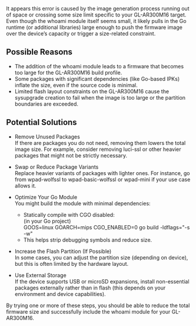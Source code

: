 It appears this error is caused by the image generation process running out of space or crossing some size limit specific to your GL-AR300M16 target. Even though the whoami module itself seems small, it likely pulls in the Go runtime (or additional libraries) large enough to push the firmware image over the device’s capacity or trigger a size-related constraint.

## Possible Reasons

- The addition of the whoami module leads to a firmware that becomes too large for the GL-AR300M16 build profile.
- Some packages with significant dependencies (like Go-based IPKs) inflate the size, even if the source code is minimal.
- Limited flash layout constraints on the GL-AR300M16 cause the sysupgrade creation to fail when the image is too large or the partition boundaries are exceeded.

## Potential Solutions

- Remove Unused Packages  
If there are packages you do not need, removing them lowers the total image size. For example, consider removing luci-ssl or other heavier packages that might not be strictly necessary.

- Swap or Reduce Package Variants  
Replace heavier variants of packages with lighter ones. For instance, go from wpad-wolfssl to wpad-basic-wolfssl or wpad-mini if your use case allows it.

- Optimize Your Go Module  
You might build the module with minimal dependencies:
  
  - Statically compile with CGO disabled:  
    (in your Go project)  
    GOOS=linux GOARCH=mips CGO_ENABLED=0 go build -ldflags="-s -w"  
  - This helps strip debugging symbols and reduce size.

- Increase the Flash Partition (If Possible)  
In some cases, you can adjust the partition size (depending on device), but this is often limited by the hardware layout.

- Use External Storage  
If the device supports USB or microSD expansions, install non-essential packages externally rather than in flash (this depends on your environment and device capabilities).

By trying one or more of these steps, you should be able to reduce the total firmware size and successfully include the whoami module for your GL-AR300M16.